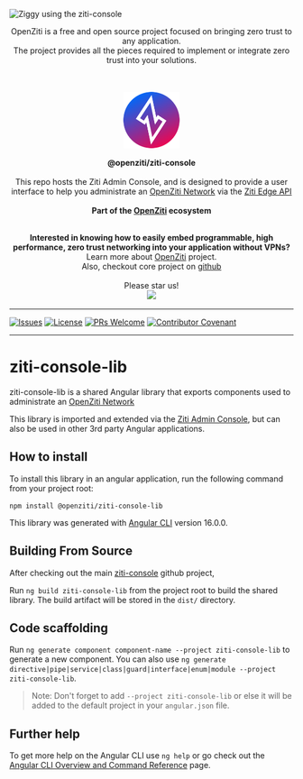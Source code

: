 ![Ziggy using the ziti-console](https://raw.githubusercontent.com/openziti/ziti-console/main/projects/ziti-console-lib/src/lib/assets/banners/ZAC.jpg)

<p align="center" width="100%">
OpenZiti is a free and open source project focused on bringing zero trust to any application.
     <br>
The project provides all the pieces required to implement or integrate zero trust into your solutions.
<br/>
<br/>
     <br>
</p>

<p align="center" width="100%">
<a href="https://openziti.io"><img src="https://github.com/openziti/ziti-console/blob/main/projects/ziti-console-lib/src/lib/assets/icons/android-icon-192x192.png?raw=true" width="100"></a>
</p>

<p align="center">
    <b>
    <a>@openziti/ziti-console</a>
    <br>
    <br>
    </b>
    This repo hosts the Ziti Admin Console, and is designed to provide a user interface to help you administrate an <a href="https://openziti.io">OpenZiti Network</a> via the <a href="https://openziti.io/docs/reference/developer/api/">Ziti Edge API</a>
    <br>
    <br>
    <b>Part of the <a href="https://openziti.io/about">OpenZiti</a> ecosystem</b>
</p>

<p align="center">
    <br>
    <b>Interested in knowing how to easily embed programmable, high performance, zero trust networking into your application without VPNs?</b>
    <br>
    Learn more about <a href="https://openziti.io/about">OpenZiti</a> project.</b>
    <br>
    Also, checkout core project on <a href="https://github.com/openziti">github</a>
<br/>
<br/>
Please star us!
<br/>
<a href="https://github.com/openziti/ziti/stargazers"><img src="https://img.shields.io/github/stars/openziti/ziti?style=flat" ></a>
    </p>

---
[![Issues](https://img.shields.io/github/issues-raw/openziti/ziti-console)]()
[![License](https://img.shields.io/badge/License-Apache%202.0-blue.svg)](https://opensource.org/licenses/Apache-2.0)
[![PRs Welcome](https://img.shields.io/badge/PRs-welcome-brightgreen.svg?style=rounded)](CONTRIBUTING.md)
[![Contributor Covenant](https://img.shields.io/badge/Contributor%20Covenant-v2.0%20adopted-ff69b4.svg)](CODE_OF_CONDUCT.md)

---


# ziti-console-lib

ziti-console-lib is a shared Angular library that exports components used to administrate an <a href="https://openziti.io">OpenZiti Network</a>

This library is imported and extended via the <a href="https://github.com/openziti/ziti-console">Ziti Admin Console</a>, but can also be used in other 3rd party Angular applications.


## How to install

To install this library in an angular application, run the following command from your project root:

```
npm install @openziti/ziti-console-lib
```

This library was generated with [Angular CLI](https://github.com/angular/angular-cli) version 16.0.0.

## Building From Source
After checking out the main <a href="https://github.com/openziti/ziti-console">ziti-console</a> github project,

Run `ng build ziti-console-lib` from the project root to build the shared library. The build artifact will be stored in the `dist/` directory.


## Code scaffolding

Run `ng generate component component-name --project ziti-console-lib` to generate a new component. You can also use `ng generate directive|pipe|service|class|guard|interface|enum|module --project ziti-console-lib`.
> Note: Don't forget to add `--project ziti-console-lib` or else it will be added to the default project in your `angular.json` file.

## Further help

To get more help on the Angular CLI use `ng help` or go check out the [Angular CLI Overview and Command Reference](https://angular.io/cli) page.
